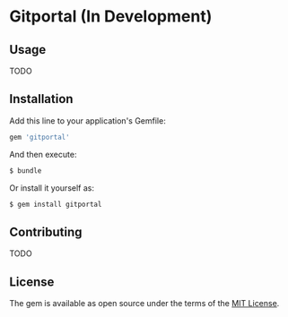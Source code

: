# Gitportal (In Development)

## Usage
TODO

## Installation
Add this line to your application's Gemfile:

```ruby
gem 'gitportal'
```

And then execute:
```bash
$ bundle
```

Or install it yourself as:
```bash
$ gem install gitportal
```

## Contributing
TODO

## License
The gem is available as open source under the terms of the [MIT License](https://opensource.org/licenses/MIT).
